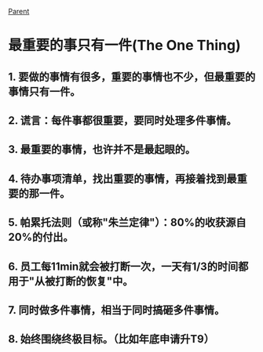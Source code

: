 [Parent](../../books.md)

# 最重要的事只有一件(The One Thing)

## 1. 要做的事情有很多，重要的事情也不少，但最重要的事情只有一件。

## 2. 谎言：每件事都很重要，要同时处理多件事情。

## 3. 最重要的事情，也许并不是最起眼的。

## 4. 待办事项清单，找出重要的事情，再接着找到最重要的那一件。

## 5. 帕累托法则（或称"朱兰定律"）：80%的收获源自20%的付出。

## 6. 员工每11min就会被打断一次，一天有1/3的时间都用于"从被打断的恢复"中。

## 7. 同时做多件事情，相当于同时搞砸多件事情。

## 8. 始终围绕终极目标。（比如年底申请升T9）